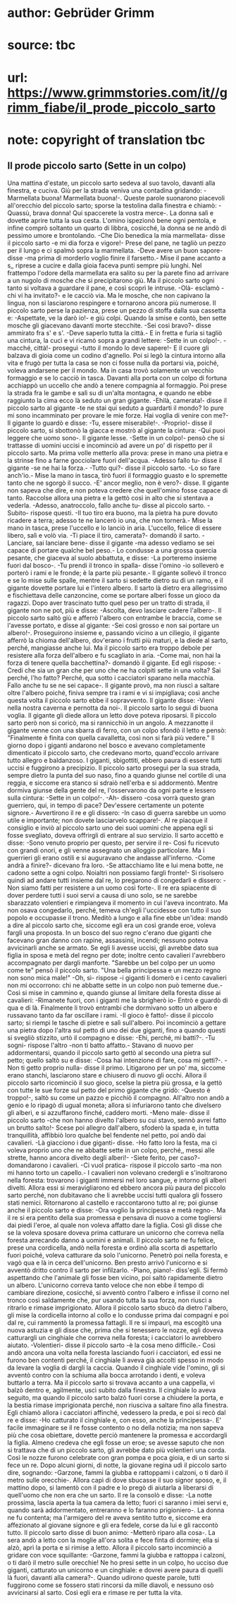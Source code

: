 # author: Gebrüder Grimm
# source: tbc
# url: https://www.grimmstories.com/it//grimm_fiabe/il_prode_piccolo_sarto
# note: copyright of translation tbc

## Il prode piccolo sarto (Sette in un colpo) 

Una mattina d'estate, un piccolo sarto sedeva al suo tavolo, davanti
alla finestra, e cuciva. Giù per la strada veniva una contadina
gridando: -Marmellata buona! Marmellata buona!-. Queste parole suonarono
piacevoli all'orecchio del piccolo sarto; sporse la testolina dalla
finestra e chiamò: -Quassù, brava donna! Qui spaccerete la vostra
merce-. La donna salì e dovette aprire tutta la sua cesta. L'omino
ispezionò bene ogni pentola, e infine comprò soltanto un quarto di
libbra, cosicché‚ la donna se ne andò di pessimo umore e brontolando.
-Che Dio benedica la mia marmellata- disse il piccolo sarto -e mi dia
forza e vigore!- Prese del pane, ne tagliò un pezzo per il lungo e ci
spalmò sopra la marmellata. -Deve avere un buon sapore- disse -ma prima
di morderlo voglio finire il farsetto.- Mise il pane accanto a s‚,
riprese a cucire e dalla gioia faceva punti sempre più lunghi. Nel
frattempo l'odore della marmellata era salito su per la parete fino ad
arrivare a un nugolo di mosche che si precipitarono giù. Ma il piccolo
sarto ogni tanto si voltava a guardare il pane, e così scoprì le
intruse. -Olà- esclamò -chi vi ha invitato?- e le cacciò via. Ma le
mosche, che non capivano la lingua, non si lasciarono respingere e
tornarono ancora più numerose. Il piccolo sarto perse la pazienza, prese
un pezzo di stoffa dalla sua cassetta e: -Aspettate, ve la darò io!- e
giù colpi. Quando la smise e contò, ben sette mosche gli giacevano
davanti morte stecchite. -Sei così bravo?- disse ammirato fra s' e s'.
-Deve saperlo tutta la città.- E in fretta e furia si tagliò una
cintura, la cucì e vi ricamò sopra a grandi lettere: -Sette in un
colpo!-. -macché‚ città!- proseguì -tutto il mondo lo deve sapere!- E il
cuore gli balzava di gioia come un codino d'agnello. Poi si legò la
cintura intorno alla vita e frugò per tutta la casa se non ci fosse
nulla da portarsi via, poiché‚ voleva andarsene per il mondo. Ma in casa
trovò solamente un vecchio formaggio e se lo cacciò in tasca. Davanti
alla porta con un colpo di fortuna acchiappò un uccello che andò a
tenere compagnia al formaggio. Poi prese la strada fra le gambe e salì
su di un'alta montagna, e quando ne ebbe raggiunto la cima ecco là
seduto un gran gigante. -Ehilà, camerata!- disse il piccolo sarto al
gigante -te ne stai qui seduto a guardarti il mondo? Io pure mi sono
incamminato per provare le mie forze. Hai voglia di venire con me?- Il
gigante lo guardò e disse: -Tu, essere miserabile!-. -Proprio!- disse il
piccolo sarto, si sbottonò la giacca e mostrò al gigante la cintura:
-Qui puoi leggere che uomo sono-. Il gigante lesse. -Sette in un colpo!-
pensò che si trattasse di uomini uccisi e incominciò ad avere un po' di
rispetto per il piccolo sarto. Ma prima volle metterlo alla prova: prese
in mano una pietra e la strinse fino a farne gocciolare fuori
dell'acqua. -Adesso fallo tu- disse il gigante -se ne hai la forza.-
-Tutto qui?- disse il piccolo sarto. -Lo so fare anch'io.- Mise la mano
in tasca, tirò fuori il formaggio guasto e lo spremette tanto che ne
sgorgò il succo. -E' ancor meglio, non è vero?- disse. Il gigante non
sapeva che dire, e non poteva credere che quell'omino fosse capace di
tanto. Raccolse allora una pietra e la gettò così in alto che si
stentava a vederla. -Adesso, anatroccolo, fallo anche tu- disse al
piccolo sarto. -Subito- rispose questi. -Il tuo tiro era buono, ma la
pietra ha pure dovuto ricadere a terra; adesso te ne lancerò io una, che
non tornerà.- Mise la mano in tasca, prese l'uccello e lo lanciò in
aria. L'uccello, felice di essere libero, salì e volò via. -Ti piace il
tiro, camerata?- domandò il sarto. -Lanciare, sai lanciare bene- disse
il gigante -ma adesso vediamo se sei capace di portare qualche bel
peso.- Lo condusse a una grossa quercia pesante, che giaceva al suolo
abbattuta, e disse: -La porteremo insieme fuori dal bosco-. -Tu prendi
il tronco in spalla- disse l'omino -io solleverò e porterò i rami e le
fronde; è la parte più pesante.- Il gigante sollevò il tronco e se lo
mise sulle spalle, mentre il sarto si sedette dietro su di un ramo, e il
gigante dovette portare lui e l'intero albero. Il sarto là dietro era
allegrissimo e fischiettava delle canzoncine, come se portare alberi
fosse un gioco da ragazzi. Dopo aver trascinato tutto quel peso per un
tratto di strada, il gigante non ne pot‚ più e disse: -Ascolta, devo
lasciare cadere l'albero-. Il piccolo sarto saltò giù e afferrò
l'albero con entrambe le braccia, come se l'avesse portato, e disse al
gigante: -Sei così grosso e non sai portare un albero!-. Proseguirono
insieme e, passando vicino a un ciliegio, il gigante afferrò la chioma
dell'albero, dov'erano i frutti più maturi, e la diede al sarto,
perché‚ mangiasse anche lui. Ma il piccolo sarto era troppo debole per
resistere alla forza dell'albero e fu scagliato in aria. -Come mai, non
hai la forza di tenere quella bacchettina?- domandò il gigante. Ed egli
rispose: -Credi che sia un gran che per uno che ne ha colpiti sette in
una volta? Sai perché‚ l'ho fatto? Perché‚ qua sotto i cacciatori
sparano nella macchia. Fallo anche tu se ne sei capace-. Il gigante
provò, ma non riuscì a saltare oltre l'albero poiché‚ finiva sempre tra
i rami e vi si impigliava; così anche questa volta il piccolo sarto ebbe
il sopravvento. Il gigante disse: -Vieni nella nostra caverna e pernotta
da noi-. Il piccolo sarto lo seguì di buona voglia. Il gigante gli diede
allora un letto dove poteva riposarsi. Il piccolo sarto però non si
coricò, ma si rannicchiò in un angolo. A mezzanotte il gigante venne con
una sbarra di ferro, con un colpo sfondò il letto e pensò: "Finalmente
è finita con quella cavalletta, così non si farà più vedere." Il giorno
dopo i giganti andarono nel bosco e avevano completamente dimenticato il
piccolo sarto, che credevano morto, quand'eccolo arrivare tutto allegro
e baldanzoso. I giganti, sbigottiti, ebbero paura di essere tutti uccisi
e fuggirono a precipizio. Il piccolo sarto proseguì per la sua strada,
sempre dietro la punta del suo naso, fino a quando giunse nel cortile di
una reggia, e siccome era stanco si sdraiò nell'erba e si addormentò.
Mentre dormiva giunse della gente del re, l'osservarono da ogni parte e
lessero sulla cintura: -Sette in un colpo!-. -Ah- dissero -cosa vorrà
questo gran guerriero, qui, in tempo di pace? Dev'essere certamente un
potente signore.- Avvertirono il re e gli dissero: -In caso di guerra
sarebbe un uomo utile e importante; non dovete lasciarvelo scappare!-.
Al re piacque il consiglio e inviò al piccolo sarto uno dei suoi uomini
che appena egli si fosse svegliato, doveva offrirgli di entrare al suo
servizio. Il sarto accettò e disse: -Sono venuto proprio per questo, per
servire il re- Così fu ricevuto con grandi onori, e gli venne assegnato
un alloggio particolare. Ma i guerrieri gli erano ostili e si auguravano
che andasse all'inferno. -Come andrà a finire?- dicevano fra loro. -Se
attacchiamo lite e lui mena botte, ne cadono sette a ogni colpo.
Noialtri non possiamo fargli fronte!- Si risolsero quindi ad andare
tutti insieme dal re, lo pregarono di congedarli e dissero: -Non siamo
fatti per resistere a un uomo così forte-. Il re era spiacente di dover
perdere tutti i suoi servi a causa di uno solo, se ne sarebbe sbarazzato
volentieri e rimpiangeva il momento in cui l'aveva incontrato. Ma non
osava congedarlo, perché‚ temeva ch'egli l'uccidesse con tutto il suo
popolo e occupasse il trono. Meditò a lungo e alla fine ebbe un'idea:
mandò a dire al piccolo sarto che, siccome egli era un così grande eroe,
voleva fargli una proposta. In un bosco del suo regno c'erano due
giganti che facevano gran danno con rapine, assassinii, incendi; nessuno
poteva avvicinarli anche se armato. Se egli li avesse uccisi, gli
avrebbe dato sua figlia in sposa e metà del regno per dote; inoltre
cento cavalieri l'avrebbero accompagnato per dargli manforte. "Sarebbe
un bel colpo per un uomo come te" pensò il piccolo sarto. "Una bella
principessa e un mezzo regno non sono mica male!" -Oh, sì- rispose -i
giganti li domerò e i cento cavalieri non mi occorrono: chi ne abbatte
sette in un colpo non può temerne due.- Così si mise in cammino e,
quando giunse al limitare della foresta disse ai cavalieri: -Rimanete
fuori, con i giganti me la sbrigherò io- Entrò e guardò di qua e di là.
Finalmente li trovò entrambi che dormivano sotto un albero e russavano
tanto da far oscillare i rami. -Il gioco è fatto!- disse il piccolo
sarto; si riempì le tasche di pietre e salì sull'albero. Poi incominciò
a gettare una pietra dopo l'altra sul petto di uno dei due giganti,
fino a quando questi si svegliò stizzito, urtò il compagno e disse:
-Ehi, perché‚ mi batti?-. -Tu sogni- rispose l'altro -non ti batto
affatto.- Stavano di nuovo per addormentarsi, quando il piccolo sarto
gettò al secondo una pietra sul petto; quello saltò su e disse: -Cosa
hai intenzione di fare, cosa mi getti?-. -Non ti getto proprio nulla-
disse il primo. Litigarono per un po' ma, siccome erano stanchi,
lasciarono stare e chiusero di nuovo gli occhi. Allora il piccolo sarto
ricominciò il suo gioco, scelse la pietra più grossa, e la gettò con
tutte le sue forze sul petto del primo gigante che gridò: -Questo è
troppo!-, saltò su come un pazzo e picchiò il compagno. All'altro non
andò a genio e lo ripagò di ugual moneta; allora si infuriarono tanto
che divelsero gli alberi, e si azzuffarono finché‚ caddero morti. -Meno
male- disse il piccolo sarto -che non hanno divelto l'albero su cui
stavo, sennò avrei fatto un brutto salto!- Scese poi allegro
dall'albero, sfoderò la spada e, in tutta tranquillità, affibbiò loro
qualche bel fendente nel petto, poi andò dai cavalieri. -Là giacciono i
due giganti- disse. -Ho fatto loro la festa, ma ci voleva proprio uno
che ne abbatte sette in un colpo, perché‚, messi alle strette, hanno
ancora divelto degli alberi!- -Siete ferito, per caso?- domandarono i
cavalieri. -Ci vuol pratica- rispose il piccolo sarto -ma non mi hanno
torto un capello.- I cavalieri non volevano credergli e s'inoltrarono
nella foresta: trovarono i giganti immersi nel loro sangue, e intorno
gli alberi divelti. Allora essi si meravigliarono ed ebbero ancora più
paura del piccolo sarto perché‚ non dubitavano che li avrebbe uccisi
tutti qualora gli fossero stati nemici. Ritornarono al castello e
raccontarono tutto al re; poi giunse anche il piccolo sarto e disse:
-Ora voglio la principessa e metà regno-. Ma il re si era pentito della
sua promessa e pensava di nuovo a come togliersi dai piedi l'eroe, al
quale non voleva affatto dare la figlia. Così gli disse che se la voleva
sposare doveva prima catturare un unicorno che correva nella foresta
arrecando danno a uomini e animali. Il piccolo sarto ne fu felice, prese
una cordicella, andò nella foresta e ordinò alla scorta di aspettarlo
fuori poiché‚ voleva catturare da solo l'unicorno. Penetrò poi nella
foresta, e vagò qua e là in cerca dell'unicorno. Ben presto arrivò
l'unicorno e si avventò dritto contro il sarto per infilzarlo. -Piano,
piano!- diss'egli. Si fermò aspettando che l'animale gli fosse ben
vicino, poi saltò rapidamente dietro un albero. L'unicorno correva
tanto veloce che non ebbe il tempo di cambiare direzione, cosicché‚ si
avventò contro l'albero e infisse il corno nel tronco così saldamente
che, pur usando tutta la sua forza, non riuscì a ritrarlo e rimase
imprigionato. Allora il piccolo sarto sbucò da dietro l'albero, gli
mise la cordicella intorno al collo e lo condusse prima dai compagni e
poi dal re, cui rammentò la promessa fattagli. Il re si impaurì, ma
escogitò una nuova astuzia e gli disse che, prima che si tenessero le
nozze, egli doveva catturargli un cinghiale che correva nella foresta; i
cacciatori lo avrebbero aiutato. -Volentieri- disse il piccolo sarto -è
la cosa meno difficile.- Così andò ancora una volta nella foresta
lasciando fuori i cacciatori, ed essi ne furono ben contenti perché‚ il
cinghiale li aveva già accolti spesso in modo da levare la voglia di
dargli la caccia. Quando il cinghiale vide l'omino, gli si avventò
contro con la schiuma alla bocca arrotando i denti, e voleva buttarlo a
terra. Ma il piccolo sarto si trovava accanto a una cappella, vi balzò
dentro e, agilmente, uscì subito dalla finestra. Il cinghiale lo aveva
seguito, ma quando il piccolo sarto balzò fuori corse a chiudere la
porta, e la bestia rimase imprigionata perché‚ non riusciva a saltare
fino alla finestra. Egli chiamò allora i cacciatori affinché‚ vedessero
la preda, e poi si recò dal re e disse: -Ho catturato il cinghiale e,
con esso, anche la principessa-. E' facile immaginare se il re fosse
contento o no della notizia; ma non sapeva più che cosa obiettare,
dovette perciò mantenere la promessa e accordargli la figlia. Almeno
credeva che egli fosse un eroe; se avesse saputo che non si trattava che
di un piccolo sarto, gli avrebbe dato più volentieri una corda. Così le
nozze furono celebrate con gran pompa e poca gioia, e di un sarto si
fece un re. Dopo alcuni giorni, di notte, la giovane regina udì il
piccolo sarto dire, sognando: -Garzone, fammi la giubba e rattoppami i
calzoni, o ti darò il metro sulle orecchie-. Allora capì di dove
sbucasse il suo signor sposo, e, il mattino dopo, si lamentò con il
padre e lo pregò di aiutarla a liberarsi di quell'uomo che non era che
un sarto. Il re la consolò e disse: -La notte prossima, lascia aperta la
tua camera da letto; fuori ci saranno i miei servi e, quando sarà
addormentato, entreranno e lo faranno prigioniero-. La donna ne fu
contenta; ma l'armigero del re aveva sentito tutto e, siccome era
affezionato al giovane signore e gli era fedele, corse da lui e gli
raccontò tutto. Il piccolo sarto disse di buon animo: -Metterò riparo
alla cosa-. La sera andò a letto con la moglie all'ora solita e fece
finta di dormire; ella si alzò, aprì la porta e si rimise a letto.
Allora il piccolo sarto incominciò a gridare con voce squillante:
-Garzone, fammi la giubba e rattoppa i calzoni, o ti darò il metro sulle
orecchie! Ne ho presi sette in un colpo, ho ucciso due giganti,
catturato un unicorno e un cinghiale: e dovrei avere paura di quelli là
fuori, davanti alla camera?-. Quando udirono queste parole, tutti
fuggirono come se fossero stati rincorsi da mille diavoli, e nessuno osò
avvicinarsi al sarto. Così egli era e rimase re per tutta la vita.
